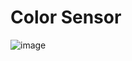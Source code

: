 # Color Sensor

![image](https://github.com/user-attachments/assets/d94add96-c627-4237-bb27-be803e0d49c6)
